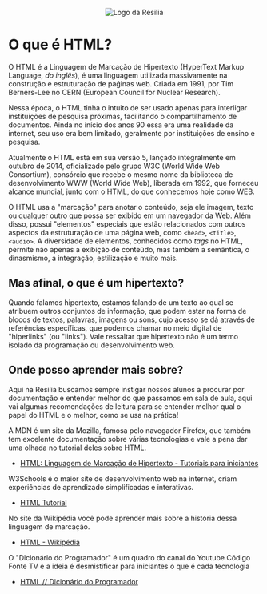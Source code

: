 <!-- VARIAVEIS -->
[html-mdn]: https://developer.mozilla.org/pt-BR/docs/Web/HTML
[html-w3schools]: https://www.w3schools.com/html/
[html-wikipedia]: https://pt.wikipedia.org/wiki/HTML
[html-dicionario-yt]: https://www.youtube.com/watch?v=4dQtz1PpY9A&ab_channel=C%C3%B3digoFonteTV
<!-- FIM DAS VARIAVEIS -->

<p align="center">
    <img src="./assets/images/logo.png" alt="Logo da Resilia">
</p>

# O que é HTML? 
O HTML é a Linguagem de Marcação de Hipertexto (HyperText Markup Language, _do inglês_), é uma linguagem utilizada massivamente na construção e estruturação de paǵinas web. Criada em 1991, por Tim Berners-Lee no CERN (European Council for Nuclear Research).

Nessa época, o HTML tinha o intuito de ser usado apenas para interligar instituições de pesquisa próximas, facilitando o compartilhamento de documentos. Ainda no início dos anos 90 essa era uma realidade da internet, seu uso era bem limitado, geralmente por instituições de ensino e pesquisa.

Atualmente o HTML está em sua versão 5, lançado integralmente em outubro de 2014, oficializado pelo grupo W3C (World Wide Web Consortium), consórcio que recebe o mesmo nome da biblioteca de desenvolvimento WWW (World Wide Web), liberada em 1992, que forneceu alcance mundial, junto com o HTML, do que conhecemos hoje como WEB.

O HTML usa a "marcação" para anotar o conteúdo, seja ele imagem, texto ou qualquer outro que possa ser exibido em um navegador da Web. Além disso, possui "elementos" especiais que estão relacionados com outros aspectos da estruturação de uma página web, como `<head>`, `<title>`, `<audio>`. A diversidade de elementos, conhecidos como _tags_ no HTML, permite não apenas a exibição de conteúdo, mas também a semântica, o dinasmismo, a integração, estilização e muito mais.

## Mas afinal, o que é um hipertexto?
Quando falamos hipertexto, estamos falando de um texto ao qual se atribuem outros conjuntos de informação, que podem estar na forma de blocos de textos, palavras, imagens ou sons, cujo acesso se dá através de referências específicas, que podemos chamar no meio digital de "hiperlinks" (ou "links"). Vale ressaltar que hipertexto não é um termo isolado da programação ou desenvolvimento web.

## Onde posso aprender mais sobre?
Aqui na Resilia buscamos sempre instigar nossos alunos a procurar por documentação e entender melhor do que passamos em sala de aula, aqui vai algumas recomendações de leitura para se entender melhor qual o papel do HTML e o melhor, como se usa na prática!

A MDN é um site da Mozilla, famosa pelo navegador Firefox, que também tem excelente documentação sobre várias tecnologias e vale a pena dar uma olhada no tutorial deles sobre HTML.
- [HTML: Linguagem de Marcação de Hipertexto - Tutoriais para iniciantes][html-mdn]

W3Schools é o maior site de desenvolvimento web na internet, criam experiências de aprendizado simplificadas e interativas.
- [HTML Tutorial][html-w3schools]

No site da Wikipédia você pode aprender mais sobre a história dessa linguagem de marcação.
- [HTML - Wikipédia][html-wikipedia]

O "Dicionário do Programador" é um quadro do canal do Youtube Código Fonte TV e a ideia é desmistificar para iniciantes o que é cada tecnologia
- [HTML // Dicionário do Programador][html-dicionario-yt]